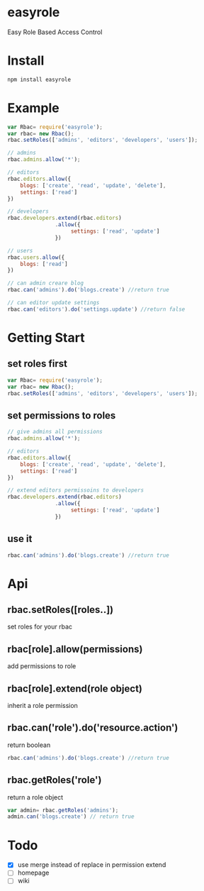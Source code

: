 # easyrole
Easy Role Based Access Control

# Install
``` javascript
npm install easyrole
```

# Example
``` javascript
var Rbac= require('easyrole');
var rbac= new Rbac();
rbac.setRoles(['admins', 'editors', 'developers', 'users']);

// admins
rbac.admins.allow('*');

// editors
rbac.editors.allow({
	blogs: ['create', 'read', 'update', 'delete'],
	settings: ['read']
})

// developers
rbac.developers.extend(rbac.editors)
			   .allow({
			   		settings: ['read', 'update']
			   })

// users
rbac.users.allow({
	blogs: ['read']
})

// can admin creare blog
rbac.can('admins').do('blogs.create') //return true

// can editor update settings
rbac.can('editors').do('settings.update') //return false
```

# Getting Start
## set roles first
``` javascript
var Rbac= require('easyrole');
var rbac= new Rbac();
rbac.setRoles(['admins', 'editors', 'developers', 'users']);
```

## set permissions to roles
``` javascript
// give admins all permissions
rbac.admins.allow('*');

// editors
rbac.editors.allow({
	blogs: ['create', 'read', 'update', 'delete'],
	settings: ['read']
})

// extend editors permissoins to developers
rbac.developers.extend(rbac.editors)
			   .allow({
			   		settings: ['read', 'update']
			   })
```

## use it
``` javascript
rbac.can('admins').do('blogs.create') //return true
```

# Api
## rbac.setRoles([roles..])
set roles for your rbac

## rbac[role].allow(permissions)
add permissions to role

## rbac[role].extend(role object)
inherit a role permission

## rbac.can('role').do('resource.action')
return boolean
``` javascript
rbac.can('admins').do('blogs.create') //return true
```
## rbac.getRoles('role')
return a role object
``` javascript
var admin= rbac.getRoles('admins');
admin.can('blogs.create') // return true
```

# Todo
- [x] use merge instead of replace in permission extend
- [ ] homepage
- [ ] wiki